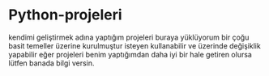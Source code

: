 # Python-projeleri
kendimi geliştirmek adına yaptığım projeleri buraya yüklüyorum bir çoğu basit temeller üzerine kurulmuştur isteyen kullanabilir ve üzerinde değişiklik yapabilir eğer projeleri benim yaptığımdan daha iyi bir hale getiren olursa lütfen banada bilgi versin.
